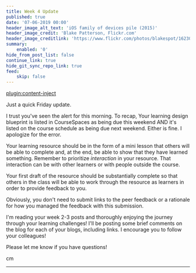 ```yaml
---
title: Week 4 Update
published: true
date: '07-06-2019 00:00'
header_image_alt_text: 'iOS family of devices pile (2015)'
header_image_credit: 'Blake Patterson, Flickr.com'
header_image_creditlink: 'https://www.flickr.com/photos/blakespot/16230041026/'
summary:
    enabled: '0'
hide_from_post_list: false
continue_link: true
hide_git_sync_repo_link: true
feed:
    skip: false
---
```


[plugin:content-inject](/edci335/home/_important-reminders)

Just a quick Friday update.

I trust you've seen the alert for this morning. To recap, Your learning design blueprint is listed in CourseSpaces as being due this weekend AND it's listed on the course schedule as being due next weekend. Either is fine. I apologize for the error.

Your learning resource should be in the form of a mini lesson that others will be able to complete and, at the end, be able to show that they have learned something. Remember to prioritize *interaction* in your resource. That interaction can be with other learners or with people outside the course.

Your first draft of the resource should be substantially complete so that others in the class will be able to work through the resource as learners in order to provide feedback to you.

Obviously, you don't need to submit links to the peer feedback or a rationale for how you managed the feedback with this submission.

I'm reading your week 2-3 posts and thoroughly enjoying the journey through your learning challenges! I'll be posting some brief comments on the blog for each of your blogs, including links. I encourage you to follow your colleagues!

Please let me know if you have questions!

cm

---
